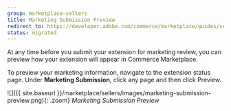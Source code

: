 ```yaml
---
group: marketplace-sellers
title: Marketing Submission Preview
redirect_to: https://developer.adobe.com/commerce/marketplace/guides/sellers/marketing-submission-preview/
status: migrated
---
```


At any time before you submit your extension for marketing review, you can preview how your extension will appear in Commerce Marketplace.

To preview your marketing information, navigate to the extension status page. Under **Marketing Submission**, click any page and then click <span class="btn">Preview</span>.

![]({{ site.baseurl }}/marketplace/sellers/images/marketing-submission-preview.png){: .zoom}
_Marketing Submission Preview_

